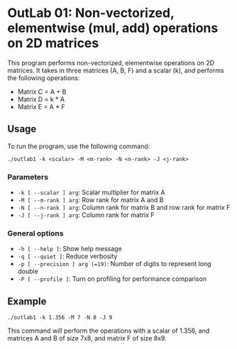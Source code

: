 <div style="display: none">
\page outlab1 OutLab 01: Elementwise Ops on 2D Matrices
</div>

# OutLab 01: Non-vectorized, elementwise (mul, add) operations on 2D matrices

This program performs non-vectorized, elementwise operations on 2D matrices. It takes in three matrices (A, B, F) and a
scalar (k), and performs the following operations:

- Matrix C = A + B
- Matrix D = k * A
- Matrix E = A * F

## Usage

To run the program, use the following command:

```
./outlab1 -k <scalar> -M <m-rank> -N <n-rank> -J <j-rank>
```

### Parameters

- `-k [ --scalar ] arg`: Scalar multiplier for matrix A
- `-M [ --m-rank ] arg`: Row rank for matrix A and B
- `-N [ --n-rank ] arg`: Column rank for matrix B and row rank for matrix F
- `-J [ --j-rank ] arg`: Column rank for matrix F

### General options

- `-h [ --help ]`: Show help message
- `-q [ --quiet ]`: Reduce verbosity
- `-p [ --precision ] arg (=19)`: Number of digits to represent long double
- `-P [ --profile ]`: Turn on profiling for performance comparison

## Example

```
./outlab1 -k 1.356 -M 7 -N 8 -J 9
```

This command will perform the operations with a scalar of 1.356, and matrices A and B of size 7x8, and matrix F of size
8x9.
